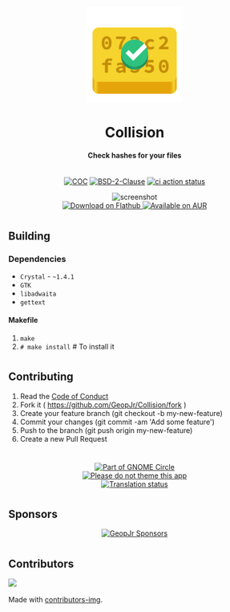<p align="center">
  <img alt="branding" width="192" src="./data/icons/dev.geopjr.Collision.svg">
</p>
<h1 align="center">Collision</h1>
<h4 align="center">Check hashes for your files</h4>
<p align="center">
  <br />
    <a href="https://github.com/GeopJr/Collision/blob/main/CODE_OF_CONDUCT.md"><img src="https://img.shields.io/badge/Contributor%20Covenant-v2.1-3584e4.svg?style=for-the-badge&labelColor=f6d32e" alt="COC" /></a>
    <a href="https://github.com/GeopJr/Collision/blob/main/LICENSE"><img src="https://img.shields.io/badge/LICENSE-BSD--2--Clause-000000.svg?style=for-the-badge&labelColor=f6d32e" alt="BSD-2-Clause" /></a>
    <a href="https://github.com/GeopJr/Collision/actions"><img src="https://img.shields.io/github/workflow/status/geopjr/Collision/Specs%20&%20Lint/main?labelColor=f6d32e&style=for-the-badge" alt="ci action status" /></a>
</p>

<p align="center">
    <img alt="screenshot" width="640" src="https://i.imgur.com/n7gE5OJ.png"><br />
    <a href='https://flathub.org/apps/details/dev.geopjr.Collision'>
      <img width='192' alt='Download on Flathub' src='https://flathub.org/assets/badges/flathub-badge-i-en.png'/>
    </a>
    <a href='https://aur.archlinux.org/packages/collision'>
      <img width='192' alt='Available on AUR' src='https://img.shields.io/badge/Available_on_aur-1793D1?style=for-the-badge&logo=arch-linux&logoColor=white'/>
    </a>
</p>

#

## Building

### Dependencies

- `Crystal` - `~1.4.1`
- `GTK`
- `libadwaita`
- `gettext`

#### Makefile

1. `make`
2. `# make install` # To install it

#

## Contributing

1. Read the [Code of Conduct](https://github.com/GeopJr/Collision/blob/main/CODE_OF_CONDUCT.md)
2. Fork it ( https://github.com/GeopJr/Collision/fork )
3. Create your feature branch (git checkout -b my-new-feature)
4. Commit your changes (git commit -am 'Add some feature')
5. Push to the branch (git push origin my-new-feature)
6. Create a new Pull Request

#

<p align="center">
  <a href='https://circle.gnome.org/'>
    <img width='240' alt='Part of GNOME Circle' src='https://i.imgur.com/vyIKlW3.png'/>
  </a><br />
  <a href='https://stopthemingmy.app'>
    <img width='240' alt='Please do not theme this app' src='https://stopthemingmy.app/badge.svg'/>
  </a><br />
  <a href="https://hosted.weblate.org/engage/collision/">
    <img width='240' src="https://hosted.weblate.org/widgets/collision/-/collision/287x66-white.png" alt="Translation status" />
  </a><br />
  </a>
</p>

#

## Sponsors

<div align="center">

[![GeopJr Sponsors](https://cdn.jsdelivr.net/gh/GeopJr/GeopJr@main/sponsors.svg)](https://github.com/sponsors/GeopJr)

</div>

#

## Contributors

<a href="https://github.com/GeopJr/Collision/graphs/contributors">
  <img src="https://contrib.rocks/image?repo=GeopJr/Collision" />
</a>

Made with [contributors-img](https://contrib.rocks).
